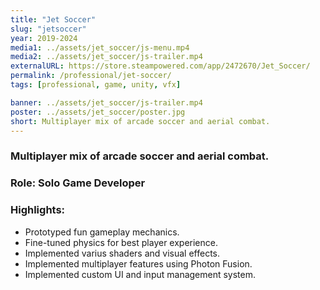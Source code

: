```yaml
---
title: "Jet Soccer"
slug: "jetsoccer"
year: 2019-2024
media1: ../assets/jet_soccer/js-menu.mp4
media2: ../assets/jet_soccer/js-trailer.mp4
externalURL: https://store.steampowered.com/app/2472670/Jet_Soccer/
permalink: /professional/jet-soccer/
tags: [professional, game, unity, vfx]

banner: ../assets/jet_soccer/js-trailer.mp4
poster: ../assets/jet_soccer/poster.jpg
short: Multiplayer mix of arcade soccer and aerial combat.
---
```


### Multiplayer mix of arcade soccer and aerial combat.

### Role: **Solo Game Developer**

### Highlights:
* Prototyped fun gameplay mechanics.
* Fine-tuned physics for best player experience.
* Implemented varius shaders and visual effects.
* Implemented multiplayer features using Photon Fusion.
* Implemented custom UI and input management system.